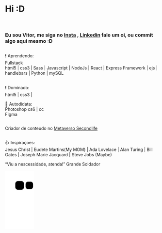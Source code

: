 <h1>Hi :D </h1><br>
<h3>Eu sou <strong>Vitor</strong>, me siga no <a href="https://www.instagram.com/vitorschapieski/">Insta</a> , <a href="https://www.linkedin.com/in/vitor-schapieski-bbb6951b7/">Linkedin</a> fale um oi, ou commit algo aqui mesmo :D </h3>

##
:exclamation: Aprendendo:<br>
Fullstack<br>
html5 | css3 | Sass | Javascript | NodeJs | React | Express Framework | ejs | handlebars | Python | mySQL
##
:exclamation: Dominado:<br>
html5 | css3 |

:muscle: Autodidata: <br>
Photoshop cs6 | cc <br>
Figma

##
Criador de conteudo no <a href="https://secondlife.com/">Metaverso Secondlife<a>
##
 
:+1: Inspiraçoes: <br>
Jesus Christ | Eudete Martins(My MOM) | Ada Lovelace | Alan Turing | Bill Gates | Joseph Marie Jacquard | Steve Jobs (Maybe)


“Viu a nescessidade, atenda!” Grande Soldador



 
![Snake animation](https://github.com/vitorschapieski/vitorschapieski/blob/output/github-contribution-grid-snake.svg)





